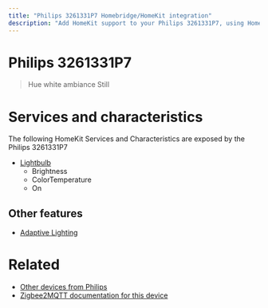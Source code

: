 ```yaml
---
title: "Philips 3261331P7 Homebridge/HomeKit integration"
description: "Add HomeKit support to your Philips 3261331P7, using Homebridge, Zigbee2MQTT and homebridge-z2m."
---
```

<!---
This file has been GENERATED using src/docgen/docgen.ts
DO NOT EDIT THIS FILE MANUALLY!
-->
# Philips 3261331P7
> Hue white ambiance Still


# Services and characteristics
The following HomeKit Services and Characteristics are exposed by
the Philips 3261331P7

* [Lightbulb](../../light.md)
  * Brightness
  * ColorTemperature
  * On


## Other features
* [Adaptive Lighting](../../light.md)


# Related
* [Other devices from Philips](../index.md#philips)
* [Zigbee2MQTT documentation for this device](https://www.zigbee2mqtt.io/devices/3261331P7.html)